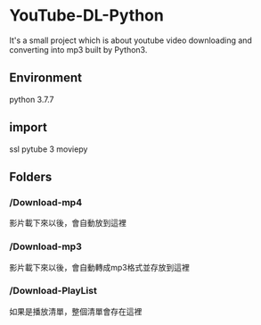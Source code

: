 # YouTube-DL-Python
It's a small project which is about youtube video downloading and converting into mp3 built by Python3.

## Environment
python 3.7.7

## import
ssl
pytube 3
moviepy


## Folders


### /Download-mp4
影片載下來以後，會自動放到這裡

### /Download-mp3
影片載下來以後，會自動轉成mp3格式並存放到這裡

### /Download-PlayList
如果是播放清單，整個清單會存在這裡

